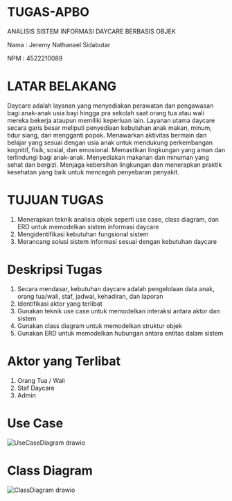 # TUGAS-APBO
ANALISIS SISTEM INFORMASI DAYCARE BERBASIS OBJEK

Nama : Jeremy Nathanael Sidabutar

NPM : 4522210089

# LATAR BELAKANG
Daycare adalah layanan yang menyediakan perawatan dan pengawasan bagi anak-anak usia bayi 
hingga pra sekolah saat orang tua atau wali mereka bekerja ataupun memiliki keperluan lain.
Layanan utama daycare secara garis besar meliputi penyediaan kebutuhan anak makan, minum, 
tidur siang, dan mengganti popok. Menawarkan aktivitas bermain dan belajar yang sesuai dengan 
usia anak untuk mendukung perkembangan kognitif, fisik, sosial, dan emosional. Memastikan 
lingkungan yang aman dan terlindungi bagi anak-anak. Menyediakan makanan dan minuman yang 
sehat dan bergizi. Menjaga kebersihan lingkungan dan menerapkan praktik kesehatan yang baik 
untuk mencegah penyebaran penyakit.

# TUJUAN TUGAS
1. Menerapkan teknik analisis objek seperti use case, class diagram, dan ERD untuk memodelkan sistem informasi daycare
2. Mengidentifikasi kebutuhan fungsional sistem
3. Merancang solusi sistem informasi sesuai dengan kebutuhan daycare

# Deskripsi Tugas
1. Secara mendasar, kebutuhan daycare adalah pengelolaan data anak, orang tua/wali, staf, jadwal, kehadiran, dan laporan
2. Identifikasi aktor yang terlibat
3. Gunakan teknik use case untuk memodelkan interaksi antara aktor dan sistem
4. Gunakan class diagram untuk memodelkan struktur objek
5. Gunakan ERD untuk memodelkan hubungan antara entitas dalam sistem

# Aktor yang Terlibat
1. Orang Tua / Wali
2. Staf Daycare
3. Admin

# Use Case
![UseCaseDiagram drawio](https://github.com/Northenwest/TUGAS-APBO/assets/112705798/a108c137-71a6-478c-a74a-729b53a9a5da)

# Class Diagram
![ClassDiagram drawio](https://github.com/Northenwest/TUGAS-APBO/assets/112705798/e14707a4-da15-4625-bccb-12d87729972d)

